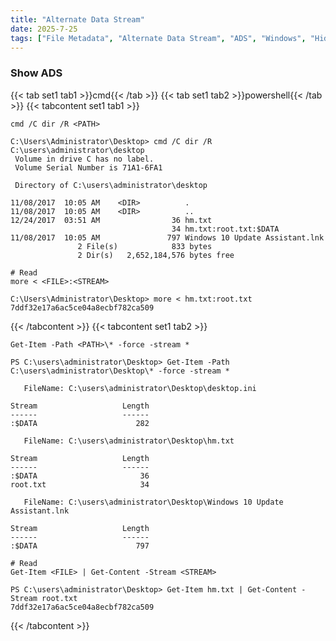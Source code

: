 ```yaml
---
title: "Alternate Data Stream"
date: 2025-7-25
tags: ["File Metadata", "Alternate Data Stream", "ADS", "Windows", "Hidden Files"]
---
```


### Show ADS

{{< tab set1 tab1 >}}cmd{{< /tab >}}
{{< tab set1 tab2 >}}powershell{{< /tab >}}
{{< tabcontent set1 tab1 >}}

```console
cmd /C dir /R <PATH>
```

```console {class="sample-code"}
C:\Users\Administrator\Desktop> cmd /C dir /R C:\users\administrator\desktop
 Volume in drive C has no label.
 Volume Serial Number is 71A1-6FA1

 Directory of C:\users\administrator\desktop

11/08/2017  10:05 AM    <DIR>          .
11/08/2017  10:05 AM    <DIR>          ..
12/24/2017  03:51 AM                36 hm.txt
                                    34 hm.txt:root.txt:$DATA
11/08/2017  10:05 AM               797 Windows 10 Update Assistant.lnk
               2 File(s)            833 bytes
               2 Dir(s)   2,652,184,576 bytes free
```

```console
# Read
more < <FILE>:<STREAM>
```

```console {class="sample-code"}
C:\Users\Administrator\Desktop> more < hm.txt:root.txt
7ddf32e17a6ac5ce04a8ecbf782ca509
```

{{< /tabcontent >}}
{{< tabcontent set1 tab2 >}}

```console
Get-Item -Path <PATH>\* -force -stream *
```

```console {class="sample-code"}
PS C:\users\administrator\Desktop> Get-Item -Path C:\users\administrator\Desktop\* -force -stream *

   FileName: C:\users\administrator\Desktop\desktop.ini

Stream                   Length
------                   ------
:$DATA                      282

   FileName: C:\users\administrator\Desktop\hm.txt

Stream                   Length
------                   ------
:$DATA                       36
root.txt                     34

   FileName: C:\users\administrator\Desktop\Windows 10 Update Assistant.lnk

Stream                   Length
------                   ------
:$DATA                      797
```

```console
# Read
Get-Item <FILE> | Get-Content -Stream <STREAM>
```

```console {class="sample-code"}
PS C:\users\administrator\Desktop> Get-Item hm.txt | Get-Content -Stream root.txt
7ddf32e17a6ac5ce04a8ecbf782ca509
```

{{< /tabcontent >}}
